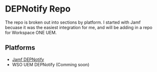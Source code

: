# DEPNotify Repo

The repo is broken out into sections by platform. I started with Jamf becuase it was the easiest integration for me, and will be adding in a repo for Workspace ONE UEM.

## Platforms

- [Jamf DEPNotify](https://github.com/captam3rica/DEPNotifyers/tree/master/Jamf-DEPNotify)
- WSO UEM DEPNotify (Comming soon)
